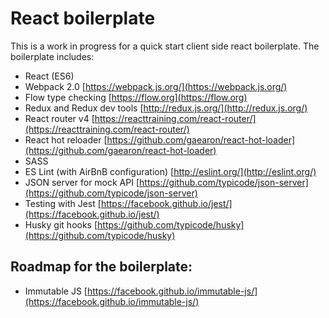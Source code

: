 # React boilerplate

This is a work in progress for a quick start client side react boilerplate. The boilerplate includes:

- React (ES6)
- Webpack 2.0 [https://webpack.js.org/](https://webpack.js.org/)
- Flow type checking [https://flow.org](https://flow.org)
- Redux and Redux dev tools [http://redux.js.org/](http://redux.js.org/)
- React router v4 [https://reacttraining.com/react-router/](https://reacttraining.com/react-router/)
- React hot reloader [https://github.com/gaearon/react-hot-loader](https://github.com/gaearon/react-hot-loader)
- SASS
- ES Lint (with AirBnB configuration) [http://eslint.org/](http://eslint.org/)
- JSON server for mock API [https://github.com/typicode/json-server](https://github.com/typicode/json-server)
- Testing with Jest [https://facebook.github.io/jest/](https://facebook.github.io/jest/)
- Husky git hooks [https://github.com/typicode/husky](https://github.com/typicode/husky)

## Roadmap for the boilerplate:

- Immutable JS [https://facebook.github.io/immutable-js/](https://facebook.github.io/immutable-js/)
